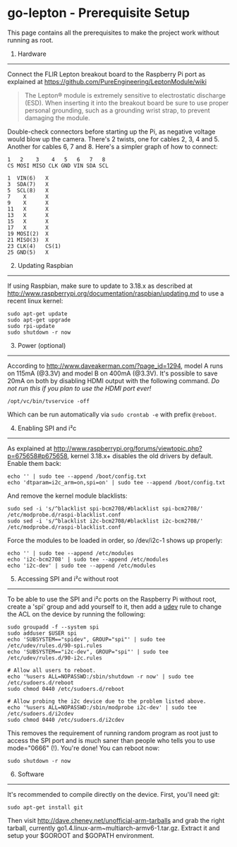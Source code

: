 go-lepton - Prerequisite Setup
==============================

This page contains all the prerequisites to make the project work without
running as root.

1. Hardware
-----------

Connect the FLIR Lepton breakout board to the Raspberry Pi port as explained at
https://github.com/PureEngineering/LeptonModule/wiki

> The Lepton® module is extremely sensitive to electrostatic discharge (ESD).
> When inserting it into the breakout board be sure to use proper personal
> grounding, such as a grounding wrist strap, to prevent damaging the module.

Double-check connectors before starting up the Pi, as negative voltage would
blow up the camera. There's 2 twists, one for cables 2, 3, 4 and 5.  Another for
cables 6, 7 and 8. Here's a simpler graph of how to connect:

    1   2    3    4   5   6   7   8
    CS MOSI MISO CLK GND VIN SDA SCL

    1  VIN(6)   X
    3  SDA(7)   X
    5  SCL(8)   X
    7    X      X
    9    X      X
    11   X      X
    13   X      X
    15   X      X
    17   X      X
    19 MOSI(2)  X
    21 MISO(3)  X
    23 CLK(4)   CS(1)
    25 GND(5)   X


2. Updating Raspbian
--------------------

If using Raspbian, make sure to update to 3.18.x as described at
http://www.raspberrypi.org/documentation/raspbian/updating.md to use a recent
linux kernel:

    sudo apt-get update
    sudo apt-get upgrade
    sudo rpi-update
    sudo shutdown -r now


3. Power (optional)
-------------------

According to http://www.daveakerman.com/?page_id=1294, model A runs on 115mA
(@3.3V) and model B on 400mA (@3.3V). It's possible to save 20mA on both by
disabling HDMI output with the following command. *Do not run this if you plan
to use the HDMI port ever!*

    /opt/vc/bin/tvservice -off

Which can be run automatically via `sudo crontab -e` with prefix `@reboot`.


4. Enabling SPI and i²c
-----------------------

As explained at
http://www.raspberrypi.org/forums/viewtopic.php?p=675658#p675658, kernel 3.18.x+
disables the old drivers by default. Enable them back:

    echo '' | sudo tee --append /boot/config.txt
    echo 'dtparam=i2c_arm=on,spi=on' | sudo tee --append /boot/config.txt

And remove the kernel module blacklists:

    sudo sed -i 's/^blacklist spi-bcm2708/#blacklist spi-bcm2708/' /etc/modprobe.d/raspi-blacklist.conf
    sudo sed -i 's/^blacklist i2c-bcm2708/#blacklist i2c-bcm2708/' /etc/modprobe.d/raspi-blacklist.conf

Force the modules to be loaded in order, so /dev/i2c-1 shows up properly:

    echo '' | sudo tee --append /etc/modules
    echo 'i2c-bcm2708' | sudo tee --append /etc/modules
    echo 'i2c-dev' | sudo tee --append /etc/modules


5. Accessing SPI and i²c without root
-------------------------------------

To be able to use the SPI and i²c ports on the Raspberry Pi without root, create
a 'spi' group and add yourself to it, then add a
[udev](http://reactivated.net/writing_udev_rules.html) rule to change the ACL on
the device by running the following:

    sudo groupadd -f --system spi
    sudo adduser $USER spi
    echo 'SUBSYSTEM=="spidev", GROUP="spi"' | sudo tee /etc/udev/rules.d/90-spi.rules
    echo 'SUBSYSTEM=="i2c-dev", GROUP="spi"' | sudo tee /etc/udev/rules.d/90-i2c.rules

    # Allow all users to reboot.
    echo '%users ALL=NOPASSWD:/sbin/shutdown -r now' | sudo tee /etc/sudoers.d/reboot
    sudo chmod 0440 /etc/sudoers.d/reboot

    # Allow probing the i2c device due to the problem listed above.
    echo '%users ALL=NOPASSWD:/sbin/modprobe i2c-dev' | sudo tee /etc/sudoers.d/i2cdev
    sudo chmod 0440 /etc/sudoers.d/i2cdev

This removes the requirement of running random program as root just to access
the SPI port and is much saner than people who tells you to use mode="0666" (!).
You're done! You can reboot now:

    sudo shutdown -r now


6. Software
-----------

It's recommended to compile directly on the device. First, you'll need git:

    sudo apt-get install git

Then visit http://dave.cheney.net/unofficial-arm-tarballs and grab the right
tarball, currently go1.4.linux-arm~multiarch-armv6-1.tar.gz. Extract it and
setup your $GOROOT and $GOPATH environment.
